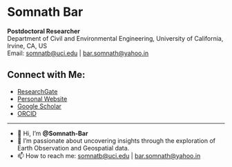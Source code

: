 # Somnath Bar

**Postdoctoral Researcher**  
Department of Civil and Environmental Engineering, University of California, Irvine, CA, US  
Email: [somnatb@uci.edu](mailto:somnatb@uci.edu) | [bar.somnath@yahoo.in](mailto:bar.somnath@yahoo.in)

## Connect with Me:

- [ResearchGate](https://www.researchgate.net/profile/Somnath-Bar-3)
- [Personal Website](https://sites.google.com/view/somnath-bar/home)
- [Google Scholar](https://scholar.google.com/citations?user=kUz-9RwAAAAJ&hl=en)
- [ORCID](https://orcid.org/my-orcid?orcid=0000-0003-1679-6130)

---

- 👋 Hi, I’m **@Somnath-Bar**
- 👀 I’m passionate about uncovering insights through the exploration of Earth Observation and Geospatial data.
- 📫 How to reach me: [somnatb@uci.edu](mailto:somnatb@uci.edu) | [bar.somnath@yahoo.in](mailto:bar.somnath@yahoo.in)

<!---
Somnath-Bar/Somnath-Bar is a ✨ special ✨ repository because its `README.md` (this file) appears on your GitHub profile.
You can click the Preview link to take a look at your changes.
--->
